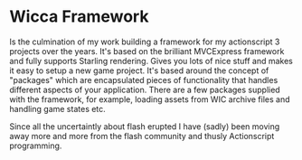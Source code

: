 # Wicca Framework
Is the culmination of my work building a framework for my actionscript 3 projects over the years. It's based on the brilliant MVCExpress framework and fully supports Starling rendering. Gives you lots of nice stuff and makes it easy to setup a new game project. It's based around the concept of "packages" which are encapsulated pieces of functionality that handles different aspects of your application. There are a few packages supplied with the framework, for example, loading assets from WIC archive files and handling game states etc.

Since all the uncertaintly about flash erupted I have (sadly) been moving away more and more from the flash community and thusly Actionscript programming.

